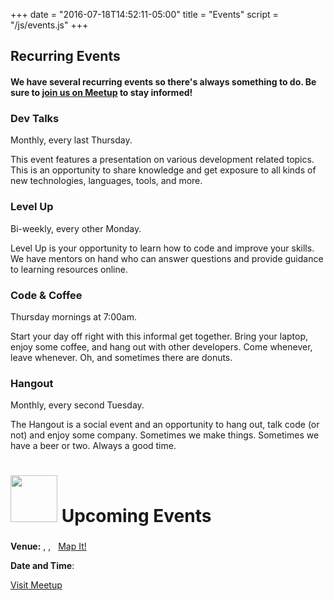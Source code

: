 +++
date = "2016-07-18T14:52:11-05:00"
title = "Events"
script = "/js/events.js"
+++

<h2> Recurring Events</h2>

#### We have several recurring events so there's always something to do. Be sure to <a href="http://www.meetup.com/devict/" class="underline">join us on Meetup</a> to stay informed!

<div class="row">
<div class="col-sm-3">
  <h3>Dev Talks</h3>
  <p>Monthly, every last Thursday.</p>
  <p>This event features a presentation on various development related topics. This is an opportunity to share knowledge and get exposure to all kinds of new technologies, languages, tools, and more.</p>
</div>

<div class="col-sm-3">
  <h3>Level Up</h3>
  <p>Bi-weekly, every other Monday.</p>
  <p>Level Up is your opportunity to learn how to code and improve your skills. We have mentors on hand who can answer questions and provide guidance to learning resources online.</p>
</div>

<div class="col-sm-3">
  <h3>Code & Coffee</h3>
  <p>Thursday mornings at 7:00am.</p>
  <p>Start your day off right with this informal get together. Bring your laptop, enjoy some coffee, and hang out with other developers. Come whenever, leave whenever. Oh, and sometimes there are donuts.</p>
</div>

<div class="col-sm-3">
  <h3>Hangout</h3>
  <p>Monthly, every second Tuesday.</p>
  <p>The Hangout is a social event and an opportunity to hang out, talk code (or not) and enjoy some company. Sometimes we make things. Sometimes we have a beer or two. Always a good time.</p>
</div>
</div>

<!-- Meetup official Image asset -->
<!-- http://www.meetup.com/help/customer/portal/articles/1802998-promotional-materials-for-your-meetup-group/ -->
# <img src="https://a248.e.akamai.net/secure.meetupstatic.com/photos/event/8/f/1/d/highres_454596637.jpeg" width="75" height="75"> Upcoming Events

<div id="loading" class="text-center">
  <i class="fa fa-cog fa-spin fa-5x"></i>
</div>

<!-- placeholder html that will be filled with data from events.js -->
<div id="events" class="hidden">
  <div class="panel panel-default"> 
      <div class="panel-heading">
        <h3 class="panel-title">
          <a href="" class="event_url" target="_blank" style="text-transform:uppercase">
            <span class="event_name"></span>
          </a> 
      </h3>
    </div>
    <div class="panel-body">
      <p>
        <span class="event_description"></span>
      </p>
      <b>Venue:</b>
      <span class="event_venue_name"></span>, 
      <span class="event_venue_address"></span>, <span class="event_venue_city"></span>&nbsp;
      <a href="" class="event_map" target="_blank"> <i class="fa fa-map-marker" aria-hidden="true"></i> Map It!</a> 
      <p>
        <b>Date and Time</b>: 
        <span class="event_time"></span>
      </p> 
      <a class="btn btn-sm btn-primary event_url" href="" target="_blank" role="button">
        <i class="fa fa-external-link" aria-hidden="true"></i> 
        Visit Meetup
      </a>
      <br>
    </div>
  </div>
</div>

<!-- displays meetup results -->
<div id="results" class="hidden"></div>




